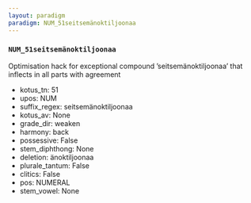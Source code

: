 ```yaml
---
layout: paradigm
paradigm: NUM_51seitsemänoktiljoonaa
---
```

### ` NUM_51seitsemänoktiljoonaa `

Optimisation hack for exceptional compound ’seitsemänoktiljoonaa’ that inflects in all parts with agreement
* kotus_tn: 51
* upos: NUM
* suffix_regex: seitsemänoktiljoonaa
* kotus_av: None
* grade_dir: weaken
* harmony: back
* possessive: False
* stem_diphthong: None
* deletion: änoktiljoonaa
* plurale_tantum: False
* clitics: False
* pos: NUMERAL
* stem_vowel: None
